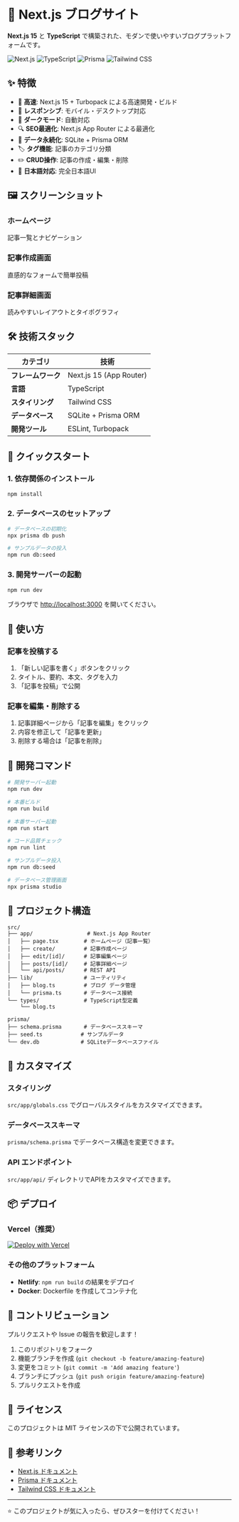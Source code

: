 # 📝 Next.js ブログサイト

**Next.js 15** と **TypeScript** で構築された、モダンで使いやすいブログプラットフォームです。

![Next.js](https://img.shields.io/badge/Next.js-15.3.3-black?style=flat-square&logo=next.js)
![TypeScript](https://img.shields.io/badge/TypeScript-5.x-blue?style=flat-square&logo=typescript)
![Prisma](https://img.shields.io/badge/Prisma-6.9.0-2D3748?style=flat-square&logo=prisma)
![Tailwind CSS](https://img.shields.io/badge/Tailwind%20CSS-4.x-38B2AC?style=flat-square&logo=tailwind-css)

## ✨ 特徴

- 🚀 **高速**: Next.js 15 + Turbopack による高速開発・ビルド
- 📱 **レスポンシブ**: モバイル・デスクトップ対応
- 🌙 **ダークモード**: 自動対応
- 🔍 **SEO最適化**: Next.js App Router による最適化
- 💾 **データ永続化**: SQLite + Prisma ORM
- 🏷️ **タグ機能**: 記事のカテゴリ分類
- ✏️ **CRUD操作**: 記事の作成・編集・削除
- 🎌 **日本語対応**: 完全日本語UI

## 🖼️ スクリーンショット

### ホームページ
記事一覧とナビゲーション

### 記事作成画面
直感的なフォームで簡単投稿

### 記事詳細画面
読みやすいレイアウトとタイポグラフィ

## 🛠️ 技術スタック

| カテゴリ | 技術 |
|---------|------|
| **フレームワーク** | Next.js 15 (App Router) |
| **言語** | TypeScript |
| **スタイリング** | Tailwind CSS |
| **データベース** | SQLite + Prisma ORM |
| **開発ツール** | ESLint, Turbopack |

## 🚀 クイックスタート

### 1. 依存関係のインストール

```bash
npm install
```

### 2. データベースのセットアップ

```bash
# データベースの初期化
npx prisma db push

# サンプルデータの投入
npm run db:seed
```

### 3. 開発サーバーの起動

```bash
npm run dev
```

ブラウザで [http://localhost:3000](http://localhost:3000) を開いてください。

## 📝 使い方

### 記事を投稿する
1. 「新しい記事を書く」ボタンをクリック
2. タイトル、要約、本文、タグを入力
3. 「記事を投稿」で公開

### 記事を編集・削除する
1. 記事詳細ページから「記事を編集」をクリック
2. 内容を修正して「記事を更新」
3. 削除する場合は「記事を削除」

## 🔧 開発コマンド

```bash
# 開発サーバー起動
npm run dev

# 本番ビルド
npm run build

# 本番サーバー起動
npm run start

# コード品質チェック
npm run lint

# サンプルデータ投入
npm run db:seed

# データベース管理画面
npx prisma studio
```

## 📁 プロジェクト構造

```
src/
├── app/                 # Next.js App Router
│   ├── page.tsx        # ホームページ（記事一覧）
│   ├── create/         # 記事作成ページ
│   ├── edit/[id]/      # 記事編集ページ
│   ├── posts/[id]/     # 記事詳細ページ
│   └── api/posts/      # REST API
├── lib/                # ユーティリティ
│   ├── blog.ts         # ブログ データ管理
│   └── prisma.ts       # データベース接続
└── types/              # TypeScript型定義
    └── blog.ts

prisma/
├── schema.prisma       # データベーススキーマ
├── seed.ts            # サンプルデータ
└── dev.db             # SQLiteデータベースファイル
```

## 🔧 カスタマイズ

### スタイリング
`src/app/globals.css` でグローバルスタイルをカスタマイズできます。

### データベーススキーマ
`prisma/schema.prisma` でデータベース構造を変更できます。

### API エンドポイント
`src/app/api/` ディレクトリでAPIをカスタマイズできます。

## 📦 デプロイ

### Vercel（推奨）
[![Deploy with Vercel](https://vercel.com/button)](https://vercel.com/new)

### その他のプラットフォーム
- **Netlify**: `npm run build` の結果をデプロイ
- **Docker**: Dockerfile を作成してコンテナ化

## 🤝 コントリビューション

プルリクエストや Issue の報告を歓迎します！

1. このリポジトリをフォーク
2. 機能ブランチを作成 (`git checkout -b feature/amazing-feature`)
3. 変更をコミット (`git commit -m 'Add amazing feature'`)
4. ブランチにプッシュ (`git push origin feature/amazing-feature`)
5. プルリクエストを作成

## 📄 ライセンス

このプロジェクトは MIT ライセンスの下で公開されています。

## 🔗 参考リンク

- [Next.js ドキュメント](https://nextjs.org/docs)
- [Prisma ドキュメント](https://www.prisma.io/docs)
- [Tailwind CSS ドキュメント](https://tailwindcss.com/docs)

---

⭐ このプロジェクトが気に入ったら、ぜひスターを付けてください！
